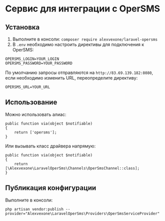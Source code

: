 # Сервис для интеграции с OperSMS

## Установка

1. Выполните в консоли: `composer require alexvexone/laravel-opersms`
2. В `.env` необходимо настроить директивы для подключения к OperSMS:

`OPERSMS_LOGIN=YOUR_LOGIN`\
`OPERSMS_PASSWORD=YOUR_PASSWORD`

По умолчанию запросы отправляются на `http://83.69.139.182:8080`, если необходимо изменить URL, переопределите директиву:

`OPERSMS_URL=YOUR_URL`

## Использование

Можно использовать алиас:

    public function via(object $notifiable)
    {
        return ['opersms'];
    }

Или вызывать класс драйвера напрямую:

    public function via(object $notifiable)
    {
        return [\Alexvexone\LaravelOperSms\Channels\OperSmsChannel::class];
    }

## Публикация конфигурации

Выполните в консоли:

`php artisan vendor:publish --provider="Alexvexone\LaravelOperSms\Providers\OperSmsServiceProvider"`
